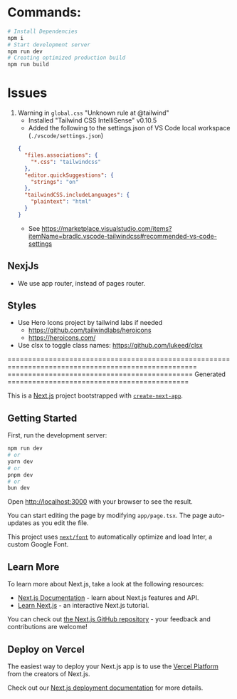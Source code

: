 # Commands:

```bash
# Install Dependencies
npm i
# Start development server
npm run dev
# Creating optimized production build
npm run build
```

# Issues

1. Warning in `global.css` "Unknown rule at @tailwind"
   - Installed "Tailwind CSS IntelliSense" v0.10.5
   - Added the following to the settings.json of VS Code local workspace (`./vscode/settings.json`)
   ```json
   {
     "files.associations": {
       "*.css": "tailwindcss"
     },
     "editor.quickSuggestions": {
       "strings": "on"
     },
     "tailwindCSS.includeLanguages": {
       "plaintext": "html"
     }
   }
   ```
   - See https://marketplace.visualstudio.com/items?itemName=bradlc.vscode-tailwindcss#recommended-vs-code-settings



## NexjJs
- We use app router, instead of pages router.


## Styles
- Use Hero Icons project by tailwind labs if needed
    - https://github.com/tailwindlabs/heroicons
    - https://heroicons.com/ 
- Use clsx to toggle class names: https://github.com/lukeed/clsx





====================================================================================================
============================================= Generated ============================================

This is a [Next.js](https://nextjs.org/) project bootstrapped with [`create-next-app`](https://github.com/vercel/next.js/tree/canary/packages/create-next-app).

## Getting Started

First, run the development server:

```bash
npm run dev
# or
yarn dev
# or
pnpm dev
# or
bun dev
```

Open [http://localhost:3000](http://localhost:3000) with your browser to see the result.

You can start editing the page by modifying `app/page.tsx`. The page auto-updates as you edit the file.

This project uses [`next/font`](https://nextjs.org/docs/basic-features/font-optimization) to automatically optimize and load Inter, a custom Google Font.

## Learn More

To learn more about Next.js, take a look at the following resources:

- [Next.js Documentation](https://nextjs.org/docs) - learn about Next.js features and API.
- [Learn Next.js](https://nextjs.org/learn) - an interactive Next.js tutorial.

You can check out [the Next.js GitHub repository](https://github.com/vercel/next.js/) - your feedback and contributions are welcome!

## Deploy on Vercel

The easiest way to deploy your Next.js app is to use the [Vercel Platform](https://vercel.com/new?utm_medium=default-template&filter=next.js&utm_source=create-next-app&utm_campaign=create-next-app-readme) from the creators of Next.js.

Check out our [Next.js deployment documentation](https://nextjs.org/docs/deployment) for more details.
